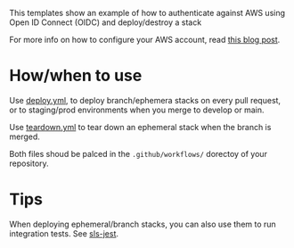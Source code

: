 This templates show an example of how to authenticate against AWS using Open ID Connect (OIDC) and deploy/destroy a stack

For more info on how to configure your AWS account, read [this blog post](https://benoitboure.com/securely-access-your-aws-resources-from-github-actions).


# How/when to use

Use [deploy.yml](./deploy.yml), to deploy branch/ephemera stacks on every pull request, or to staging/prod environments when you merge to develop or main.

Use [teardown.yml](./teardown.yml) to tear down an ephemeral stack when the branch is merged.

Both files shoud be palced in the `.github/workflows/` dorectoy of your repository.

# Tips

When deploying ephemeral/branch stacks, you can also use them to run integration tests. See [sls-jest](https://serverlessguru.gitbook.io/sls-jest/).
